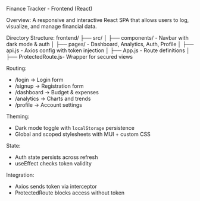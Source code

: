 Finance Tracker - Frontend (React)

Overview:
A responsive and interactive React SPA that allows users to log, visualize, and manage financial data.

Directory Structure:
frontend/
├── src/
│   ├── components/      - Navbar with dark mode & auth
│   ├── pages/           - Dashboard, Analytics, Auth, Profile
│   ├── api.js           - Axios config with token injection
│   ├── App.js           - Route definitions
│   ├── ProtectedRoute.js- Wrapper for secured views

Routing:
- /login        -> Login form
- /signup       -> Registration form
- /dashboard    -> Budget & expenses
- /analytics    -> Charts and trends
- /profile      -> Account settings

Theming:
- Dark mode toggle with `localStorage` persistence
- Global and scoped stylesheets with MUI + custom CSS

State:
- Auth state persists across refresh
- useEffect checks token validity

Integration:
- Axios sends token via interceptor
- ProtectedRoute blocks access without token
